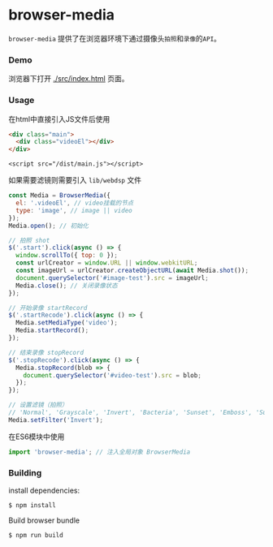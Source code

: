 # browser-media

`browser-media` 提供了在浏览器环境下通过摄像头`拍照`和`录像`的`API`。

### Demo

浏览器下打开 [./src/index.html](./src/index.html) 页面。

### Usage

在html中直接引入JS文件后使用

```html
<div class="main">
  <div class="videoEl"></div>
</div>
```

`<script src="/dist/main.js"></script>`

如果需要滤镜则需要引入 `lib/webdsp` 文件

```javascript
const Media = BrowserMedia({
  el: '.videoEl', // video挂载的节点
  type: 'image', // image || video
});
Media.open(); // 初始化

// 拍照 shot
$('.start').click(async () => {
  window.scrollTo({ top: 0 });
  const urlCreator = window.URL || window.webkitURL;
  const imageUrl = urlCreator.createObjectURL(await Media.shot());
  document.querySelector('#image-test').src = imageUrl;
  Media.close(); // 关闭录像状态
});

// 开始录像 startRecord
$('.startRecode').click(async () => {
  Media.setMediaType('video');
  Media.startRecord();
});

// 结束录像 stopRecord
$('.stopRecode').click(async () => {
  Media.stopRecord(blob => {
    document.querySelector('#video-test').src = blob;
  });
});

// 设置滤镜（拍照）
// 'Normal', 'Grayscale', 'Invert', 'Bacteria', 'Sunset', 'Emboss', 'Super Edge', 'Super Edge Inv', 'Gaussian Blur', 'Moss', 'Robbery', 'Brighten', 'Swamp', 'Ghost', 'Good Morning', 'Acid', 'Urple', 'Romance', 'Hippo', 'Longhorn', 'Security', 'Underground', 'Rooster', 'Mist', 'Tingle', 'Kaleidoscope', 'Noise', 'Forest', 'Dewdrops', 'Analog TV', 'Color Destruction', 'Hulk Edge', 'Twisted', 'Clarity', 'Sharpen', 'Uber Sharpen'
Media.setFilter('Invert');
```

在ES6模块中使用

```javascript
import 'browser-media'; // 注入全局对象 BrowserMedia
```

### Building

install dependencies:

`$ npm install`

Build browser bundle

`$ npm run build`
